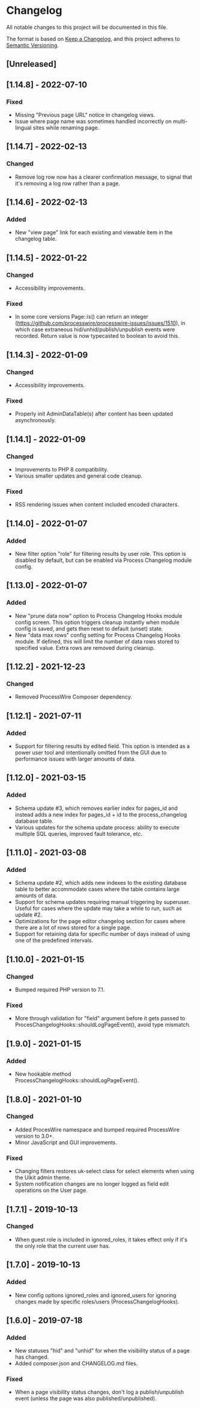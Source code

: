 # Changelog

All notable changes to this project will be documented in this file.

The format is based on [Keep a Changelog](https://keepachangelog.com/en/1.0.0/),
and this project adheres to [Semantic Versioning](https://semver.org/spec/v2.0.0.html).

## [Unreleased]

## [1.14.8] - 2022-07-10

### Fixed
- Missing "Previous page URL" notice in changelog views.
- Issue where page name was sometimes handled incorrectly on multi-lingual sites while renaming page.

## [1.14.7] - 2022-02-13

### Changed
- Remove log row now has a clearer confirmation message, to signal that it's removing a log row rather than a page.

## [1.14.6] - 2022-02-13

### Added
- New "view page" link for each existing and viewable item in the changelog table.

## [1.14.5] - 2022-01-22

### Changed
- Accessibility improvements.

### Fixed
- In some core versions Page::is() can return an integer (https://github.com/processwire/processwire-issues/issues/1510), in which case extraneous hid/unhid/publish/unpublish events were recorded. Return value is now typecasted to boolean to avoid this.

## [1.14.3] - 2022-01-09

### Changed
- Accessibility improvements.

### Fixed
- Properly init AdminDataTable(s) after content has been updated asynchronously.

## [1.14.1] - 2022-01-09

### Changed
- Improvements to PHP 8 compatibility.
- Various smaller updates and general code cleanup.

### Fixed
- RSS rendering issues when content included encoded characters.

## [1.14.0] - 2022-01-07

### Added
- New filter option "role" for filtering results by user role. This option is disabled by default, but can be enabled via Process Changelog module config.

## [1.13.0] - 2022-01-07

### Added
- New "prune data now" option to Process Changelog Hooks module config screen. This option triggers cleanup instantly when module config is saved, and gets then reset to default (unset) state.
- New "data max rows" config setting for Process Changelog Hooks module. If defined, this will limit the number of data rows stored to specified value. Extra rows are removed during cleanup.

## [1.12.2] - 2021-12-23

### Changed
- Removed ProcessWire Composer dependency.

## [1.12.1] - 2021-07-11

### Added
- Support for filtering results by edited field. This option is intended as a power user tool and intentionally omitted from the GUI due to performance issues with larger amounts of data.

## [1.12.0] - 2021-03-15

### Added
- Schema update #3, which removes earlier index for pages_id and instead adds a new index for pages_id + id to the process_changelog database table.
- Various updates for the schema update process: ability to execute multiple SQL queries, improved fault tolerance, etc.

## [1.11.0] - 2021-03-08

### Added
- Schema update #2, which adds new indexes to the existing database table to better accommodate cases where the table contains large amounts of data.
- Support for schema updates requiring manual triggering by superuser. Useful for cases where the update may take a while to run, such as update #2.
- Optimizations for the page editor changelog section for cases where there are a lot of rows stored for a single page.
- Support for retaining data for specific number of days instead of using one of the predefined intervals.

## [1.10.0] - 2021-01-15

### Changed
- Bumped required PHP version to 7.1.

### Fixed
- More through validation for "field" argument before it gets passed to ProcesChangelogHooks::shouldLogPageEvent(), avoid type mismatch.

## [1.9.0] - 2021-01-15

### Added
- New hookable method ProcessChangelogHooks::shouldLogPageEvent().

## [1.8.0] - 2021-01-10

### Changed
- Added ProcesWire namespace and bumped required ProcessWire version to 3.0+.
- Minor JavaScript and GUI improvements.

### Fixed
- Changing filters restores uk-select class for select elements when using the Uikit admin theme.
- System notification changes are no longer logged as field edit operations on the User page.

## [1.7.1] - 2019-10-13

### Changed
- When guest role is included in ignored_roles, it takes effect only if it's the only role that the current user has.

## [1.7.0] - 2019-10-13

### Added
- New config options ignored_roles and ignored_users for ignoring changes made by specific roles/users (ProcessChangelogHooks).

## [1.6.0] - 2019-07-18

### Added
- New statuses "hid" and "unhid" for when the visibility status of a page has changed.
- Added composer.json and CHANGELOG.md files.

### Fixed
- When a page visibility status changes, don't log a publish/unpublish event (unless the page was also published/unpublished).
